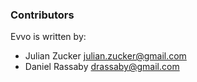 ### Contributors

Evvo is written by:

* Julian Zucker <julian.zucker@gmail.com>
* Daniel Rassaby <drassaby@gmail.com>
